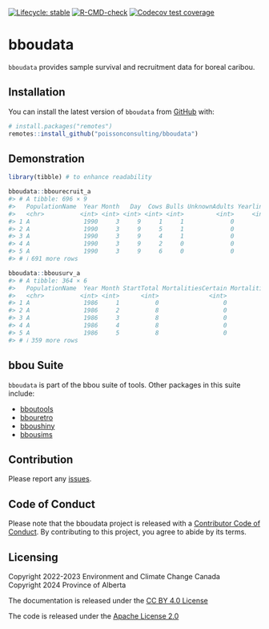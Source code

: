 
<!-- badges: start -->

[![Lifecycle:
stable](https://img.shields.io/badge/lifecycle-stable-brightgreen.svg)](https://lifecycle.r-lib.org/articles/stages.html#stable)
[![R-CMD-check](https://github.com/poissonconsulting/bboudata/actions/workflows/R-CMD-check.yaml/badge.svg)](https://github.com/poissonconsulting/bboudata/actions/workflows/R-CMD-check.yaml)
[![Codecov test
coverage](https://codecov.io/gh/poissonconsulting/bboudata/branch/main/graph/badge.svg)](https://app.codecov.io/gh/poissonconsulting/bboudata?branch=main)
<!-- badges: end -->

# bboudata

`bboudata` provides sample survival and recruitment data for boreal
caribou.

## Installation

You can install the latest version of `bboudata` from
[GitHub](https://github.com/poissonconsulting/bboudata) with:

``` r
# install.packages("remotes")
remotes::install_github("poissonconsulting/bboudata")
```

## Demonstration

``` r
library(tibble) # to enhance readability

bboudata::bbourecruit_a
#> # A tibble: 696 × 9
#>   PopulationName  Year Month   Day  Cows Bulls UnknownAdults Yearlings Calves
#>   <chr>          <int> <int> <int> <int> <int>         <int>     <int>  <int>
#> 1 A               1990     3     9     1     1             0         0      0
#> 2 A               1990     3     9     5     1             0         0      0
#> 3 A               1990     3     9     4     1             0         0      0
#> 4 A               1990     3     9     2     0             0         0      0
#> 5 A               1990     3     9     6     0             0         0      0
#> # ℹ 691 more rows

bboudata::bbousurv_a
#> # A tibble: 364 × 6
#>   PopulationName  Year Month StartTotal MortalitiesCertain MortalitiesUncertain
#>   <chr>          <int> <int>      <int>              <int>                <int>
#> 1 A               1986     1          0                  0                    0
#> 2 A               1986     2          8                  0                    0
#> 3 A               1986     3          8                  0                    0
#> 4 A               1986     4          8                  0                    0
#> 5 A               1986     5          8                  0                    0
#> # ℹ 359 more rows
```

## bbou Suite

`bboudata` is part of the bbou suite of tools. Other packages in this
suite include:

- [bboutools](https://github.com/poissonconsulting/bboutools)
- [bbouretro](https://github.com/poissonconsulting/bbouretro)
- [bboushiny](https://github.com/poissonconsulting/bboushiny)
- [bbousims](https://github.com/poissonconsulting/bbousims)

## Contribution

Please report any
[issues](https://github.com/poissonconsulting/bboudata/issues).

## Code of Conduct

Please note that the bboudata project is released with a [Contributor
Code of
Conduct](https://contributor-covenant.org/version/2/1/CODE_OF_CONDUCT.html).
By contributing to this project, you agree to abide by its terms.

## Licensing

Copyright 2022-2023 Environment and Climate Change Canada  
Copyright 2024 Province of Alberta  

The documentation is released under the [CC BY 4.0
License](https://creativecommons.org/licenses/by/4.0/)

The code is released under the [Apache License
2.0](https://www.apache.org/licenses/LICENSE-2.0)
